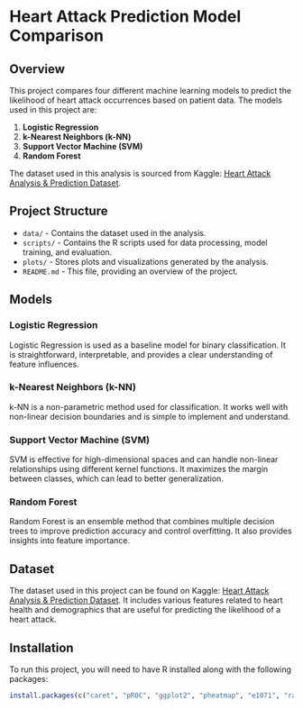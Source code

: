 # Heart Attack Prediction Model Comparison

## Overview

This project compares four different machine learning models to predict the likelihood of heart attack occurrences based on patient data. The models used in this project are:

1. **Logistic Regression**
2. **k-Nearest Neighbors (k-NN)**
3. **Support Vector Machine (SVM)**
4. **Random Forest**

The dataset used in this analysis is sourced from Kaggle: [Heart Attack Analysis & Prediction Dataset](https://www.kaggle.com/datasets/rashikrahmanpritom/heart-attack-analysis-prediction-dataset).

## Project Structure

- `data/` - Contains the dataset used in the analysis.
- `scripts/` - Contains the R scripts used for data processing, model training, and evaluation.
- `plots/` - Stores plots and visualizations generated by the analysis.
- `README.md` - This file, providing an overview of the project.

## Models

### Logistic Regression

Logistic Regression is used as a baseline model for binary classification. It is straightforward, interpretable, and provides a clear understanding of feature influences.

### k-Nearest Neighbors (k-NN)

k-NN is a non-parametric method used for classification. It works well with non-linear decision boundaries and is simple to implement and understand.

### Support Vector Machine (SVM)

SVM is effective for high-dimensional spaces and can handle non-linear relationships using different kernel functions. It maximizes the margin between classes, which can lead to better generalization.

### Random Forest

Random Forest is an ensemble method that combines multiple decision trees to improve prediction accuracy and control overfitting. It also provides insights into feature importance.

## Dataset

The dataset used in this project can be found on Kaggle: [Heart Attack Analysis & Prediction Dataset](https://www.kaggle.com/datasets/rashikrahmanpritom/heart-attack-analysis-prediction-dataset). It includes various features related to heart health and demographics that are useful for predicting the likelihood of a heart attack.


## Installation

To run this project, you will need to have R installed along with the following packages:

```r
install.packages(c("caret", "pROC", "ggplot2", "pheatmap", "e1071", "randomForest"))
